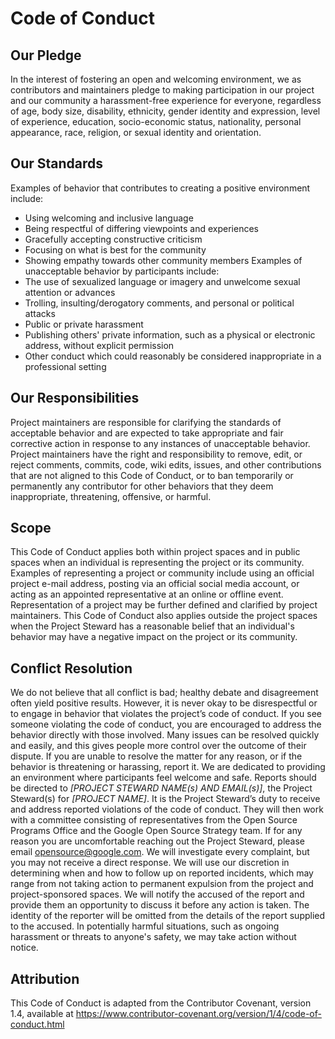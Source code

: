 # Code of Conduct
## Our Pledge
In the interest of fostering an open and welcoming environment, we as
contributors and maintainers pledge to making participation in our project and
our community a harassment-free experience for everyone, regardless of age, body
size, disability, ethnicity, gender identity and expression, level of
experience, education, socio-economic status, nationality, personal appearance,
race, religion, or sexual identity and orientation.
## Our Standards
Examples of behavior that contributes to creating a positive environment
include:
*   Using welcoming and inclusive language
*   Being respectful of differing viewpoints and experiences
*   Gracefully accepting constructive criticism
*   Focusing on what is best for the community
*   Showing empathy towards other community members
Examples of unacceptable behavior by participants include:
*   The use of sexualized language or imagery and unwelcome sexual attention or
    advances
*   Trolling, insulting/derogatory comments, and personal or political attacks
*   Public or private harassment
*   Publishing others' private information, such as a physical or electronic
    address, without explicit permission
*   Other conduct which could reasonably be considered inappropriate in a
    professional setting
## Our Responsibilities
Project maintainers are responsible for clarifying the standards of acceptable
behavior and are expected to take appropriate and fair corrective action in
response to any instances of unacceptable behavior.
Project maintainers have the right and responsibility to remove, edit, or reject
comments, commits, code, wiki edits, issues, and other contributions that are
not aligned to this Code of Conduct, or to ban temporarily or permanently any
contributor for other behaviors that they deem inappropriate, threatening,
offensive, or harmful.
## Scope
This Code of Conduct applies both within project spaces and in public spaces
when an individual is representing the project or its community. Examples of
representing a project or community include using an official project e-mail
address, posting via an official social media account, or acting as an appointed
representative at an online or offline event. Representation of a project may be
further defined and clarified by project maintainers.
This Code of Conduct also applies outside the project spaces when the Project
Steward has a reasonable belief that an individual's behavior may have a
negative impact on the project or its community.
## Conflict Resolution
We do not believe that all conflict is bad; healthy debate and disagreement
often yield positive results. However, it is never okay to be disrespectful or
to engage in behavior that violates the project’s code of conduct.
If you see someone violating the code of conduct, you are encouraged to address
the behavior directly with those involved. Many issues can be resolved quickly
and easily, and this gives people more control over the outcome of their
dispute. If you are unable to resolve the matter for any reason, or if the
behavior is threatening or harassing, report it. We are dedicated to providing
an environment where participants feel welcome and safe.
Reports should be directed to *[PROJECT STEWARD NAME(s) AND EMAIL(s)]*, the
Project Steward(s) for *[PROJECT NAME]*. It is the Project Steward’s duty to
receive and address reported violations of the code of conduct. They will then
work with a committee consisting of representatives from the Open Source
Programs Office and the Google Open Source Strategy team. If for any reason you
are uncomfortable reaching out the Project Steward, please email
opensource@google.com.
We will investigate every complaint, but you may not receive a direct response.
We will use our discretion in determining when and how to follow up on reported
incidents, which may range from not taking action to permanent expulsion from
the project and project-sponsored spaces. We will notify the accused of the
report and provide them an opportunity to discuss it before any action is taken.
The identity of the reporter will be omitted from the details of the report
supplied to the accused. In potentially harmful situations, such as ongoing
harassment or threats to anyone's safety, we may take action without notice.
## Attribution
This Code of Conduct is adapted from the Contributor Covenant, version 1.4,
available at
https://www.contributor-covenant.org/version/1/4/code-of-conduct.html
